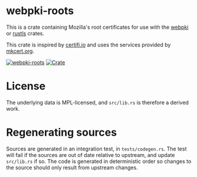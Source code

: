 # webpki-roots
This is a crate containing Mozilla's root certificates for use with
the [webpki](https://github.com/briansmith/webpki) or
[rustls](https://github.com/rustls/rustls) crates.

This crate is inspired by [certifi.io](https://certifi.io/en/latest/) and
uses the services provided by [mkcert.org](https://mkcert.org/).

[![webpki-roots](https://github.com/rustls/webpki-roots/actions/workflows/build.yml/badge.svg?branch=main)](https://github.com/rustls/webpki-roots/actions/workflows/build.yml)
[![Crate](https://img.shields.io/crates/v/webpki-roots.svg)](https://crates.io/crates/webpki-roots)

# License
The underlying data is MPL-licensed, and `src/lib.rs`
is therefore a derived work.

# Regenerating sources
Sources are generated in an integration test, in `tests/codegen.rs`. The test
will fail if the sources are out of date relative to upstream, and update
`src/lib.rs` if so. The code is generated in deterministic order so changes
to the source should only result from upstream changes.

